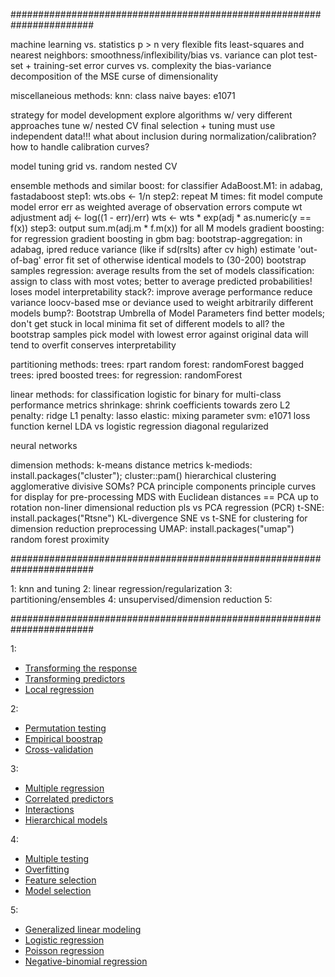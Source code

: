 #######################################################################

machine learning vs. statistics
  p > n
  very flexible fits
  least-squares and nearest neighbors: 
    smoothness/inflexibility/bias vs. variance
    can plot test-set + training-set error curves vs. complexity
  the bias-variance decomposition of the MSE
  curse of dimensionality

miscellaneious methods:
  knn: class
  naive bayes: e1071

strategy for model development
  explore algorithms w/ very different approaches
  tune w/ nested CV
  final selection + tuning must use independent data!!!
    what about inclusion during normalization/calibration?
    how to handle calibration curves?

model tuning
  grid vs. random
  nested CV

ensemble methods and similar
  boost: 
    for classifier AdaBoost.M1: in adabag, fastadaboost
      step1: wts.obs <- 1/n
      step2: repeat M times:
        fit model
        compute model error err as weighted average of observation errors
        compute wt adjustment adj <- log((1 - err)/err)
        wts <- wts * exp(adj * as.numeric(y == f(x))
      step3: output sum.m(adj.m * f.m(x)) for all M models
    gradient boosting:
    for regression gradient boosting in gbm
  bag: bootstrap-aggregation: in adabag, ipred
    reduce variance (like if sd(rslts) after cv high)
    estimate 'out-of-bag' error
    fit set of otherwise identical models to (30-200) bootstrap samples
    regression: average results from the set of models 
    classification: assign to class with most votes; better to average predicted probabilities!
    loses model interpretability
  stack?: 
    improve average performance
    reduce variance
    loocv-based mse or deviance used to weight arbitrarily different models
  bump?: Bootstrap Umbrella of Model Parameters
    find better models; don't get stuck in local minima
    fit set of different models to all? the bootstrap samples
    pick model with lowest error against original data
    will tend to overfit
    conserves interpretability

partitioning methods: 
  trees: rpart
  random forest: randomForest
  bagged trees: ipred
  boosted trees: 
  for regression: randomForest

linear methods:
  for classification
    logistic for binary
    for multi-class
    performance metrics
  shrinkage: shrink coefficients towards zero
    L2 penalty: ridge
    L1 penalty: lasso
  elastic: 
    mixing parameter
  svm: e1071
    loss function
    kernel
  LDA
    vs logistic regression
    diagonal
    regularized

neural networks

dimension methods:
  k-means
    distance metrics
    k-mediods: install.packages("cluster"); cluster::pam()
  hierarchical clustering
    agglomerative
    divisive
  SOMs?
  PCA
    principle components
    principle curves
    for display
    for pre-processing
  MDS
    with Euclidean distances == PCA up to rotation
    non-liner dimensional reduction
  pls
    vs PCA regression (PCR)
  t-SNE: install.packages("Rtsne")
    KL-divergence
    SNE vs t-SNE
    for clustering
    for dimension reduction preprocessing
  UMAP: install.packages("umap")
  random forest proximity


#######################################################################

1: knn and tuning
2: linear regression/regularization
3: partitioning/ensembles
4: unsupervised/dimension reduction
5: 


#######################################################################

1:
- [Transforming the response](#transforming-the-response)
- [Transforming predictors](#transforming-predictors)
- [Local regression](#multiple-regression)

2:
- [Permutation testing](#permutation-testing)
- [Empirical boostrap](#empirical-bootstrap)
- [Cross-validation](#cross-validation)

3:
- [Multiple regression](#multiple-regression)
- [Correlated predictors](#correlated-predictors)
- [Interactions](#interactions)
- [Hierarchical models](#hierarchical-models)

4:
- [Multiple testing](#multile-testing)
- [Overfitting](#overfitting)
- [Feature selection](#feature-selection)
- [Model selection](#model-selection)

5:
- [Generalized linear modeling](#generalized-linear-modeling)
- [Logistic regression](#logistic-regression)
- [Poisson regression](#poisson-regression)
- [Negative-binomial regression](#negative-binomial-regression)

